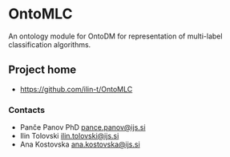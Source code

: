 # OntoMLC

An ontology module for OntoDM for representation of multi-label classification algorithms.

## Project home

* https://github.com/ilin-t/OntoMLC

### Contacts

* Panče Panov PhD <pance.panov@ijs.si>
* Ilin Tolovski <ilin.tolovski@ijs.si>
* Ana Kostovska <ana.kostovska@ijs.si>
